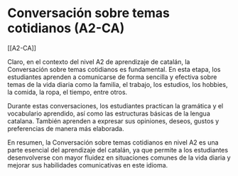 # Conversación sobre temas cotidianos (A2-CA)

[[A2-CA]]

Claro, en el contexto del nivel A2 de aprendizaje de catalán, la Conversación sobre temas cotidianos es fundamental. En esta etapa, los estudiantes aprenden a comunicarse de forma sencilla y efectiva sobre temas de la vida diaria como la familia, el trabajo, los estudios, los hobbies, la comida, la ropa, el tiempo, entre otros.

Durante estas conversaciones, los estudiantes practican la gramática y el vocabulario aprendido, así como las estructuras básicas de la lengua catalana. También aprenden a expresar sus opiniones, deseos, gustos y preferencias de manera más elaborada.

En resumen, la Conversación sobre temas cotidianos en nivel A2 es una parte esencial del aprendizaje del catalán, ya que permite a los estudiantes desenvolverse con mayor fluidez en situaciones comunes de la vida diaria y mejorar sus habilidades comunicativas en este idioma.
